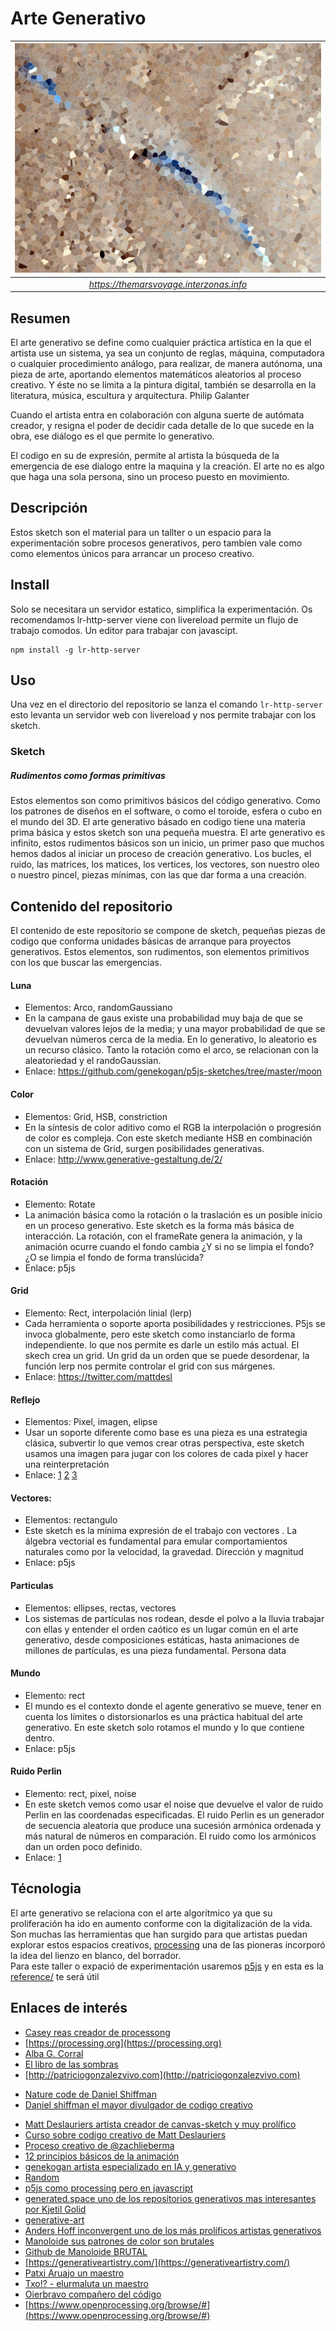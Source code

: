 # Arte Generativo

|       ![Marte](assets/marte.jpg)        |
| :-------------------------------------: |
| _https://themarsvoyage.interzonas.info_ |

## Resumen

El arte generativo se define como cualquier práctica artística en la que el artista use un sistema, ya sea un conjunto de reglas, máquina, computadora o cualquier procedimiento análogo, para realizar, de manera autónoma, una pieza de arte, aportando elementos matemáticos aleatorios al proceso creativo. Y éste no se limita a la pintura digital, también se desarrolla en la literatura, música, escultura y arquitectura. Philip Galanter

Cuando el artista entra en colaboración con alguna suerte de autómata creador, y resigna el poder de decidir cada detalle de lo que sucede en la obra, ese diálogo es el que permite lo generativo.

El codigo en su de expresión, permite al artista la búsqueda de la emergencia de ese dialogo entre la maquina y la creación. El arte no es algo que haga una sola persona, sino un proceso puesto en movimiento.

## Descripción

Estos sketch son el material para un tallter o un espacio para la experimentación sobre procesos generativos, pero tambíen vale como como elementos únicos para arrancar un proceso creativo.

## Install

Solo se necesitara un servidor estatico, simplifica la experimentación. Os recomendamos lr-http-server viene con livereload permite un flujo de trabajo comodos. Un editor para trabajar con javascipt.

```
npm install -g lr-http-server

```

## Uso

Una vez en el directorio del repositorio se lanza el comando `lr-http-server` esto levanta un servidor web con livereload y nos permite trabajar con los sketch.

### Sketch

##### Rudimentos como formas primitivas

Estos elementos son como primitivos básicos del código generativo. Como los patrones de diseños en el software, o como el toroide, esfera o cubo en el mundo del 3D. El arte generativo básado en codigo tiene una materia prima básica y estos sketch son una pequeña muestra. El arte generativo es infinito, estos rudimentos básicos son un inicio, un primer paso que muchos hemos dados al iniciar un proceso de creación generativo. Los bucles, el ruido, las matrices, los matices, los vertices, los vectores, son nuestro oleo o nuestro pincel, piezas mínimas, con las que dar forma a una creación.

## Contenido del repositorio

El contenido de este repositorio se compone de sketch, pequeñas piezas de codigo que conforma unidades básicas de arranque para proyectos generativos.
Estos elementos, son rudimentos, son elementos primitivos con los que buscar las emergencias.

#### Luna

- Elementos: Arco, randomGaussiano
- En la campana de gaus existe una probabilidad muy baja de que se devuelvan valores lejos de la media; y una mayor probabilidad de que se devuelvan números cerca de la media. En lo generativo, lo aleatorio es un recurso clásico. Tanto la rotación como el arco, se relacionan con la aleatoriedad y el randoGaussian.
- Enlace: https://github.com/genekogan/p5js-sketches/tree/master/moon

#### Color

- Elementos: Grid, HSB, constriction
- En la síntesis de color aditivo como el RGB la interpolación o progresión de color es compleja. Con este sketch mediante HSB en combinación con un sistema de Grid, surgen posibilidades generativas.
- Enlace: http://www.generative-gestaltung.de/2/

#### Rotación

- Elemento: Rotate
- La animación básica como la rotación o la traslación es un posible inicio en un proceso generativo. Este sketch es la forma más básica de interacción. La rotación, con el frameRate genera la animación, y la animación ocurre cuando el fondo cambia ¿Y si no se limpia el fondo? ¿O se limpia el fondo de forma translúcida?
- Enlace: p5js

#### Grid

- Elemento: Rect, interpolación linial (lerp)
- Cada herramienta o soporte aporta posibilidades y restricciones. P5js se invoca globalmente, pero este sketch como instanciarlo de forma independiente. lo que nos permite es darle un estilo más actual. El skech crea un grid. Un grid da un orden que se puede desordenar, la función lerp nos permite controlar el grid con sus márgenes.
- Enlace: https://twitter.com/mattdesl

#### Reflejo

- Elementos: Pixel, imagen, elipse
- Usar un soporte diferente como base es una pieza es una estrategia clásica, subvertir lo que vemos crear otras perspectiva, este sketch usamos una imagen para jugar con los colores de cada pixel y hacer una reinterpretación
- Enlace: [1](https://www.openprocessing.org/sketch/392202) [2](https://www.openprocessing.org/sketch/624879) [3](https://www.openprocessing.org/sketch/652630)

#### Vectores:

- Elementos: rectangulo
- Este sketch es la mínima expresión de el trabajo con vectores . La álgebra vectorial es fundamental para emular comportamientos naturales como por la velocidad, la gravedad. Dirección y magnitud
- Enlace: p5js

#### Particulas

- Elementos: ellipses, rectas, vectores
- Los sistemas de partículas nos rodean, desde el polvo a la lluvia trabajar con ellas y entender el orden caótico es un lugar común en el arte generativo, desde composiciones estáticas, hasta animaciones de millones de partículas, es una pieza fundamental.
  Persona data

#### Mundo

- Elemento: rect
- El mundo es el contexto donde el agente generativo se mueve, tener en cuenta los límites o distorsionarlos es una práctica habitual del arte generativo. En este sketch solo rotamos el mundo y lo que contiene dentro.
- Enlace: p5js

#### Ruido Perlin

- Elemento: rect, pixel, noise
- En este sketch vemos como usar el noise que devuelve el valor de ruido Perlin en las coordenadas especificadas. El ruido Perlin es un generador de secuencia aleatoria que produce una sucesión armónica ordenada y más natural de números en comparación. El ruido como los armónicos dan un orden poco definido.
- Enlace: [1](https://www.openprocessing.org/sketch/566877)

## Técnologia

El arte generativo se relaciona con el arte algorítmico ya que su proliferación ha ido en aumento conforme con la digitalización de la vida. Son muchas las herramientas que han surgido para que artistas puedan explorar estos espacios creativos, [processing](https://processing.org) una de las pioneras incorporó la idea del lienzo en blanco, del borrador.  
Para este taller o expació de experimentación usaremos [p5js](https://p5js.org/) y en esta es la [reference/](https://p5js.org/reference/) te será útil

## Enlaces de interés

- [Casey reas creador de processong](http://reas.com/)
- [https://processing.org](https://processing.org)
- [Alba G. Corral](https://blog.albagcorral.com/)
- [El libro de las sombras](https://thebookofshaders.com)
- [http://patriciogonzalezvivo.com](http://patriciogonzalezvivo.com)

* [Nature code de Daniel Shiffman](https://natureofcode.com)
* [Daniel shiffman el mayor divulgador de codigo creativo](https://shiffman.net)

- [Matt Deslauriers artista creador de canvas-sketch y muy prolífico](https://www.mattdesl.com)
- [Curso sobre codigo creativo de Matt Deslauriers](https://frontendmasters.com/courses/canvas-webgl/)
- [Proceso creativo de @zachlieberma](https://medium.com/@zachlieberman/daily-sketches-in-2017-1b4234b0615d)
- [12 principios básicos de la animación](https://en.wikipedia.org/wiki/12_basic_principles_of_animation)
- [genekogan artista especializado en IA y generativo ](https://twitter.com/genekogan)
- [Random](http://www.mywonderland.es/curso_js/processing/pro_mate3.htm)
- [p5js como processing pero en javascript](https://p5js.org)
- [generated.space uno de los repositorios generativos mas interesantes por Kjetil Golid](https://generated.space)
- [generative-art](https://www.artsy.net/gene/generative-art)
- [Anders Hoff inconvergent uno de los más prolíficos artistas generativos](https://inconvergent.net/thoughts-on-generative-art/)
- [Manoloide sus patrones de color son brutales](http://manoloide.com/about.html)
- [Github de Manoloide BRUTAL](https://github.com/manoloide)
- [https://generativeartistry.com/](https://generativeartistry.com/)
- [Patxi Aruajo un maestro](http://patxiaraujo.com/)
- [Txo!? - elurmaluta un maestro](http://www.elurmaluta.net/home)
- [Oierbravo compañero del código](https://github.com/oierbravo)
- [https://www.openprocessing.org/browse/#](https://www.openprocessing.org/browse/#)
